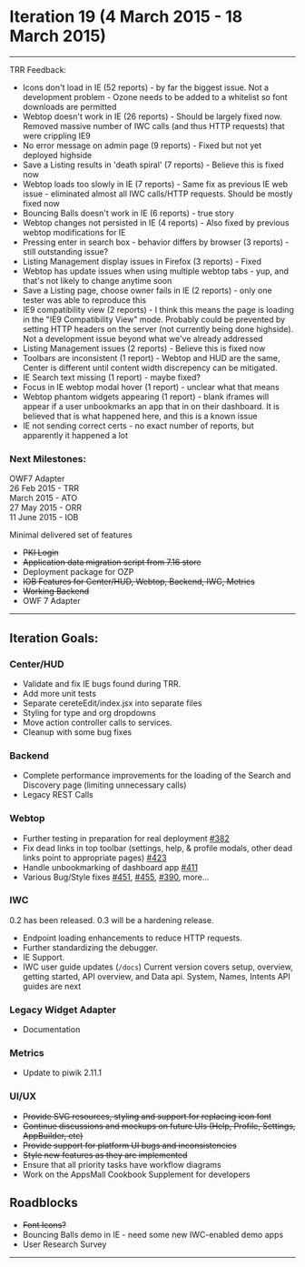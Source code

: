 # Iteration 19 (4 March 2015 - 18 March 2015)

*** 
TRR Feedback:

* Icons don't load in IE (52 reports) - by far the biggest issue. Not a development problem - Ozone needs to be added to a whitelist so font downloads are permitted
* Webtop doesn't work in IE (26 reports) - Should be largely fixed now. Removed massive number of IWC calls (and thus HTTP requests) that were crippling IE9
* No error message on admin page (9 reports) - Fixed but not yet deployed highside
* Save a Listing results in 'death spiral' (7 reports) - Believe this is fixed now
* Webtop loads too slowly in IE (7 reports) - Same fix as previous IE web issue - eliminated almost all IWC calls/HTTP requests. Should be mostly fixed now
* Bouncing Balls doesn't work in IE (6 reports) - true story
* Webtop changes not persisted in IE (4 reports) - Also fixed by previous webtop modifications for IE
* Pressing enter in search box - behavior differs by browser (3 reports) - still outstanding issue?
* Listing Management display issues in Firefox (3 reports) - Fixed
* Webtop has update issues when using multiple webtop tabs - yup, and that's not likely to change anytime soon
* Save a Listing page, choose owner fails in IE (2 reports) - only one tester was able to reproduce this
* IE9 compatibility view (2 reports) - I think this means the page is loading in the "IE9 Compatibility View" mode. Probably could be prevented by setting HTTP headers on the server (not currently being done highside). Not a development issue beyond what we've already addressed
* Listing Management issues (2 reports) - Believe this is fixed now
* Toolbars are inconsistent (1 report) - Webtop and HUD are the same, Center is different until content width discrepency can be mitigated.
* IE Search text missing (1 report) - maybe fixed?
* Focus in IE webtop modal hover (1 report) - unclear what that means
* Webtop phantom widgets appearing (1 report) - blank iframes will appear if a user unbookmarks an app that in on their dashboard. It is believed that is what happened here, and this is a known issue
* IE not sending correct certs - no exact number of reports, but apparently it happened a lot

### Next Milestones:
OWF7 Adapter
<br>26 Feb 2015 - TRR
<br>   March 2015 - ATO
<br>27 May 2015 - ORR
<br>11 June 2015 - IOB

Minimal delivered set of features
* ~~PKI Login~~
* ~~Application data migration script from 7.16 store~~
* Deployment package for OZP
* ~~IOB Features for Center/HUD, Webtop, Backend, IWC, Metrics~~
* ~~Working Backend~~
* OWF 7 Adapter


***

## Iteration Goals:
### Center/HUD
* Validate and fix IE bugs found during TRR.
* Add more unit tests
* Separate cereteEdit/index.jsx into separate files
* Styling for type and org dropdowns
* Move action controller calls to services.
* Cleanup with some bug fixes

### Backend
* Complete performance improvements for the loading of the Search and Discovery page (limiting unnecessary calls)
* Legacy REST Calls

### Webtop
* Further testing in preparation for real deployment [#382](https://github.com/ozone-development/ozp-webtop/issues/382)
* Fix dead links in top toolbar (settings, help, & profile modals, other dead links point to appropriate pages) [#423](https://github.com/ozone-development/ozp-webtop/issues/423)
* Handle unbookmarking of dashboard app [#411](https://github.com/ozone-development/ozp-webtop/issues/411)
* Various Bug/Style fixes [#451](https://github.com/ozone-development/ozp-webtop/issues/451), [#455](https://github.com/ozone-development/ozp-webtop/issues/455), [#390](https://github.com/ozone-development/ozp-webtop/issues/390), more...

### IWC
0.2 has been released. 0.3 will be a hardening release.
* Endpoint loading enhancements to reduce HTTP requests.
* Further standardizing the debugger.
* IE Support.
* IWC user guide updates (`/docs`) Current version covers setup, overview, getting started, API overview, and Data api. System, Names, Intents API guides are next

### Legacy Widget Adapter
* Documentation

### Metrics
* Update to piwik 2.11.1

### UI/UX
* ~~Provide SVG resources, styling and support for replacing icon font~~
* ~~Continue discussions and mockups on future UIs (Help, Profile, Settings, AppBuilder, etc)~~
* ~~Provide support for platform UI bugs and inconsistencies~~
* ~~Style new features as they are implemented~~
* Ensure that all priority tasks have workflow diagrams
* Work on the AppsMall Cookbook Supplement for developers

## Roadblocks
* ~~Font Icons?~~
* Bouncing Balls demo in IE - need some new IWC-enabled demo apps
* User Research Survey

***